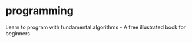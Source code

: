 programming
===========

Learn to program with fundamental algorithms - A free illustrated book for beginners
